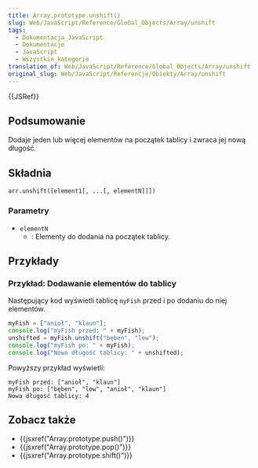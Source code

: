 ```yaml
---
title: Array.prototype.unshift()
slug: Web/JavaScript/Reference/Global_Objects/Array/unshift
tags:
  - Dokumentacja_JavaScript
  - Dokumentacje
  - JavaScript
  - Wszystkie_kategorie
translation_of: Web/JavaScript/Reference/Global_Objects/Array/unshift
original_slug: Web/JavaScript/Referencje/Obiekty/Array/unshift
---
```

{{JSRef}}

## Podsumowanie

Dodaje jeden lub więcej elementów na początek tablicy i zwraca jej nową długość.

## Składnia

    arr.unshift([element1[, ...[, elementN]]])

### Parametry

- `elementN`
  - : Elementy do dodania na początek tablicy.

## Przykłady

### Przykład: Dodawanie elementów do tablicy

Następujący kod wyświetli tablicę `myFish` przed i po dodaniu do niej elementów.

```js
myFish = ["anioł", "klaun"];
console.log("myFish przed: " + myFish);
unshifted = myFish.unshift("bęben", "lew");
console.log("myFish po: " + myFish);
console.log("Nowa długość tablicy: " + unshifted);
```

Powyższy przykład wyświetli:

    myFish przed: ["anioł", "klaun"]
    myFish po: ["bęben", "lew", "anioł", "klaun"]
    Nowa długość tablicy: 4

## Zobacz także

- {{jsxref("Array.prototype.push()")}}
- {{jsxref("Array.prototype.pop()")}}
- {{jsxref("Array.prototype.shift()")}}
